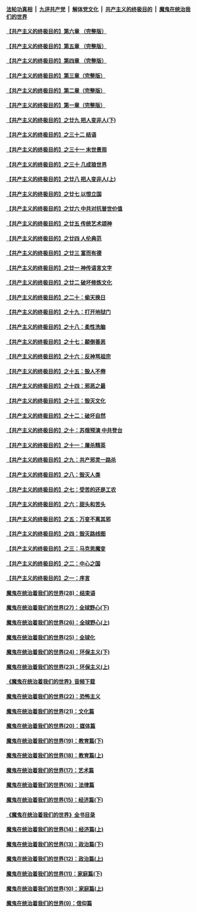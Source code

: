 ####  [法轮功真相](../../../../basic/blob/master/README.md?t=06282031) &nbsp;|&nbsp; [九评共产党](../../../../9ping.md/blob/master/README.md?t=06282031) &nbsp;|&nbsp; [解体党文化](../../../../jtdwh.md/blob/master/README.md?t=06282031)  &nbsp;|&nbsp; [共产主义的终极目的](../../../../gczydzjmd.md/blob/master/README.md?t=06282031) &nbsp;|&nbsp; [魔鬼在统治我们的世界](../../../../mgztzwmdsj.md/blob/master/README.md?t=06282031) 

#### [【共产主义的终极目的】第六章 （完整版）](../pages/nsc422/n11428913.md?t=06282031) 

#### [【共产主义的终极目的】第五章 （完整版）](../pages/nsc422/n11428912.md?t=06282031) 

#### [【共产主义的终极目的】第四章 （完整版）](../pages/nsc422/n11428907.md?t=06282031) 

#### [【共产主义的终极目的】第三章（完整版）](../pages/nsc422/n11428848.md?t=06282031) 

#### [【共产主义的终极目的】第二章（完整版）](../pages/nsc422/n11428831.md?t=06282031) 

#### [【共产主义的终极目的】第一章（完整版）](../pages/nsc422/n11417651.md?t=06282031) 

#### [【共产主义的终极目的】之廿九 把人变非人(下)](../pages/nsc422/n11344140.md?t=06282031) 

#### [【共产主义的终极目的】之三十二 结语](../pages/nsc422/n11360535.md?t=06282031) 

#### [【共产主义的终极目的】之三十一 末世景观](../pages/nsc422/n11351129.md?t=06282031) 

#### [【共产主义的终极目的】之三十 几成狼世界](../pages/nsc422/n11348280.md?t=06282031) 

#### [【共产主义的终极目的】之廿八 把人变非人(上)](../pages/nsc422/n11340492.md?t=06282031) 

#### [【共产主义的终极目的】之廿七 以恨立国](../pages/nsc422/n11336944.md?t=06282031) 

#### [【共产主义的终极目的】之廿六 中共对抗普世价值](../pages/nsc422/n11324785.md?t=06282031) 

#### [【共产主义的终极目的】之廿五 传统艺术颂神](../pages/nsc422/n11296396.md?t=06282031) 

#### [【共产主义的终极目的】之廿四 人伦典范](../pages/nsc422/n11296397.md?t=06282031) 

#### [【共产主义的终极目的】之廿三 富而有德](../pages/nsc422/n11283598.md?t=06282031) 

#### [【共产主义的终极目的】之廿一 神传语言文字](../pages/nsc422/n11263265.md?t=06282031) 

#### [【共产主义的终极目的】之廿二 破坏修炼文化](../pages/nsc422/n11245728.md?t=06282031) 

#### [【共产主义的终极目的】之二十：偷天换日](../pages/nsc422/n11238846.md?t=06282031) 

#### [【共产主义的终极目的】之十九：打开地狱门](../pages/nsc422/n11206376.md?t=06282031) 

#### [【共产主义的终极目的】之十八：柔性洗脑](../pages/nsc422/n11199994.md?t=06282031) 

#### [【共产主义的终极目的】之十七：颠倒善恶](../pages/nsc422/n11179782.md?t=06282031) 

#### [【共产主义的终极目的】之十六：反神骂祖宗](../pages/nsc422/n11166798.md?t=06282031) 

#### [【共产主义的终极目的】之十五：毁人不倦](../pages/nsc422/n11166792.md?t=06282031) 

#### [【共产主义的终极目的】之十四：邪恶之最](../pages/nsc422/n11150249.md?t=06282031) 

#### [【共产主义的终极目的】之十三：毁灭文化](../pages/nsc422/n11135227.md?t=06282031) 

#### [【共产主义的终极目的】之十二：破坏自然](../pages/nsc422/n11135214.md?t=06282031) 

#### [【共产主义的终极目的】之十：苏俄预演 中共登台](../pages/nsc422/n11118424.md?t=06282031) 

#### [【共产主义的终极目的】之十一：屠杀精英](../pages/nsc422/n11118442.md?t=06282031) 

#### [【共产主义的终极目的】之九：共产邪灵一路杀](../pages/nsc422/n11114139.md?t=06282031) 

#### [【共产主义的终极目的】之八：毁灭人类](../pages/nsc422/n11108503.md?t=06282031) 

#### [【共产主义的终极目的】之七：受苦的还是工农](../pages/nsc422/n11101809.md?t=06282031) 

#### [【共产主义的终极目的】之六：甜头和苦头](../pages/nsc422/n11096971.md?t=06282031) 

#### [【共产主义的终极目的】之五：万变不离其邪](../pages/nsc422/n11091285.md?t=06282031) 

#### [【共产主义的终极目的】之四：毁灭路线图](../pages/nsc422/n11086284.md?t=06282031) 

#### [【共产主义的终极目的】之三：马克思魔变](../pages/nsc422/n11061941.md?t=06282031) 

#### [【共产主义的终极目的】之二：中心之国](../pages/nsc422/n11047728.md?t=06282031) 

#### [【共产主义的终极目的】之一：序言](../pages/nsc422/n11086077.md?t=06282031) 

#### [魔鬼在统治着我们的世界(28)：结束语](../pages/nsc422/n10936246.md?t=06282031) 

#### [魔鬼在统治着我们的世界(27)：全球野心(下)](../pages/nsc422/n10928319.md?t=06282031) 

#### [魔鬼在统治着我们的世界(26)：全球野心(上)](../pages/nsc422/n10900318.md?t=06282031) 

#### [魔鬼在统治着我们的世界(25)：全球化](../pages/nsc422/n10788205.md?t=06282031) 

#### [魔鬼在统治着我们的世界(24)：环保主义(下)](../pages/nsc422/n10695307.md?t=06282031) 

#### [魔鬼在统治着我们的世界(23)：环保主义(上)](../pages/nsc422/n10688613.md?t=06282031) 

#### [《魔鬼在统治着我们的世界》音频下载](../pages/nsc422/n10635553.md?t=06282031) 

#### [魔鬼在统治着我们的世界(22)：恐怖主义](../pages/nsc422/n10614727.md?t=06282031) 

#### [魔鬼在统治着我们的世界(21)：文化篇](../pages/nsc422/n10597706.md?t=06282031) 

#### [魔鬼在统治着我们的世界(20)：媒体篇](../pages/nsc422/n10586579.md?t=06282031) 

#### [魔鬼在统治着我们的世界(19)：教育篇(下)](../pages/nsc422/n10564808.md?t=06282031) 

#### [魔鬼在统治着我们的世界(18)：教育篇(上)](../pages/nsc422/n10526970.md?t=06282031) 

#### [魔鬼在统治着我们的世界(17)：艺术篇](../pages/nsc422/n10499093.md?t=06282031) 

#### [魔鬼在统治着我们的世界(16)：法律篇](../pages/nsc422/n10485969.md?t=06282031) 

#### [魔鬼在统治着我们的世界(15)：经济篇(下)](../pages/nsc422/n10469975.md?t=06282031) 

#### [《魔鬼在统治着我们的世界》全书目录](../pages/nsc422/n10464261.md?t=06282031) 

#### [魔鬼在统治着我们的世界(14)：经济篇(上)](../pages/nsc422/n10457370.md?t=06282031) 

#### [魔鬼在统治着我们的世界(13)：政治篇(下)](../pages/nsc422/n10448270.md?t=06282031) 

#### [魔鬼在统治着我们的世界(12)：政治篇(上)](../pages/nsc422/n10444576.md?t=06282031) 

#### [魔鬼在统治着我们的世界(11)：家庭篇(下)](../pages/nsc422/n10440961.md?t=06282031) 

#### [魔鬼在统治着我们的世界(10)：家庭篇(上)](../pages/nsc422/n10435448.md?t=06282031) 

#### [魔鬼在统治着我们的世界(9)：信仰篇](../pages/nsc422/n10432159.md?t=06282031) 

